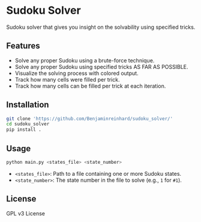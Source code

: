 # Sudoku Solver

Sudoku solver that gives you insight on the solvability using specified tricks.

## Features

* Solve any proper Sudoku using a brute-force technique.
* Solve any proper Sudoku using specified tricks AS FAR AS POSSIBLE.
* Visualize the solving process with colored output.
* Track how many cells were filled per trick.
* Track how many cells can be filled per trick at each iteration.

## Installation

```bash
git clone 'https://github.com/Benjaminreinhard/sudoku_solver/'
cd sudoku_solver
pip install .
```

## Usage

```bash
python main.py <states_file> <state_number>
```

* `<states_file>`: Path to a file containing one or more Sudoku states.
* `<state_number>`: The state number in the file to solve (e.g., `1` for `#1`).

## License

GPL v3 License

